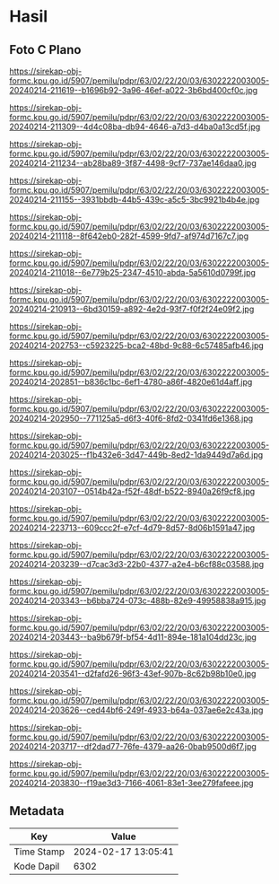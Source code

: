 # Hasil

## Foto C Plano

https://sirekap-obj-formc.kpu.go.id/5907/pemilu/pdpr/63/02/22/20/03/6302222003005-20240214-211619--b1696b92-3a96-46ef-a022-3b6bd400cf0c.jpg

https://sirekap-obj-formc.kpu.go.id/5907/pemilu/pdpr/63/02/22/20/03/6302222003005-20240214-211309--4d4c08ba-db94-4646-a7d3-d4ba0a13cd5f.jpg

https://sirekap-obj-formc.kpu.go.id/5907/pemilu/pdpr/63/02/22/20/03/6302222003005-20240214-211234--ab28ba89-3f87-4498-9cf7-737ae146daa0.jpg

https://sirekap-obj-formc.kpu.go.id/5907/pemilu/pdpr/63/02/22/20/03/6302222003005-20240214-211155--3931bbdb-44b5-439c-a5c5-3bc9921b4b4e.jpg

https://sirekap-obj-formc.kpu.go.id/5907/pemilu/pdpr/63/02/22/20/03/6302222003005-20240214-211118--8f642eb0-282f-4599-9fd7-af974d7167c7.jpg

https://sirekap-obj-formc.kpu.go.id/5907/pemilu/pdpr/63/02/22/20/03/6302222003005-20240214-211018--6e779b25-2347-4510-abda-5a5610d0799f.jpg

https://sirekap-obj-formc.kpu.go.id/5907/pemilu/pdpr/63/02/22/20/03/6302222003005-20240214-210913--6bd30159-a892-4e2d-93f7-f0f2f24e09f2.jpg

https://sirekap-obj-formc.kpu.go.id/5907/pemilu/pdpr/63/02/22/20/03/6302222003005-20240214-202753--c5923225-bca2-48bd-9c88-6c57485afb46.jpg

https://sirekap-obj-formc.kpu.go.id/5907/pemilu/pdpr/63/02/22/20/03/6302222003005-20240214-202851--b836c1bc-6ef1-4780-a86f-4820e61d4aff.jpg

https://sirekap-obj-formc.kpu.go.id/5907/pemilu/pdpr/63/02/22/20/03/6302222003005-20240214-202950--771125a5-d6f3-40f6-8fd2-0341fd6e1368.jpg

https://sirekap-obj-formc.kpu.go.id/5907/pemilu/pdpr/63/02/22/20/03/6302222003005-20240214-203025--f1b432e6-3d47-449b-8ed2-1da9449d7a6d.jpg

https://sirekap-obj-formc.kpu.go.id/5907/pemilu/pdpr/63/02/22/20/03/6302222003005-20240214-203107--0514b42a-f52f-48df-b522-8940a26f9cf8.jpg

https://sirekap-obj-formc.kpu.go.id/5907/pemilu/pdpr/63/02/22/20/03/6302222003005-20240214-223713--609ccc2f-e7cf-4d79-8d57-8d06b1591a47.jpg

https://sirekap-obj-formc.kpu.go.id/5907/pemilu/pdpr/63/02/22/20/03/6302222003005-20240214-203239--d7cac3d3-22b0-4377-a2e4-b6cf88c03588.jpg

https://sirekap-obj-formc.kpu.go.id/5907/pemilu/pdpr/63/02/22/20/03/6302222003005-20240214-203343--b6bba724-073c-488b-82e9-49958838a915.jpg

https://sirekap-obj-formc.kpu.go.id/5907/pemilu/pdpr/63/02/22/20/03/6302222003005-20240214-203443--ba9b679f-bf54-4d11-894e-181a104dd23c.jpg

https://sirekap-obj-formc.kpu.go.id/5907/pemilu/pdpr/63/02/22/20/03/6302222003005-20240214-203541--d2fafd26-96f3-43ef-907b-8c62b98b10e0.jpg

https://sirekap-obj-formc.kpu.go.id/5907/pemilu/pdpr/63/02/22/20/03/6302222003005-20240214-203626--ced44bf6-249f-4933-b64a-037ae6e2c43a.jpg

https://sirekap-obj-formc.kpu.go.id/5907/pemilu/pdpr/63/02/22/20/03/6302222003005-20240214-203717--df2dad77-76fe-4379-aa26-0bab9500d6f7.jpg

https://sirekap-obj-formc.kpu.go.id/5907/pemilu/pdpr/63/02/22/20/03/6302222003005-20240214-203830--f19ae3d3-7166-4061-83e1-3ee279fafeee.jpg


## Metadata

| Key        | Value               |
| ---------- | ------------------- |
| Time Stamp | 2024-02-17 13:05:41 |
| Kode Dapil | 6302                |



